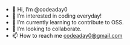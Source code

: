 - 👋 Hi, I’m @codeaday0
- 👀 I’m interested in coding everyday!
- 🌱 I’m currently learning to contribute to OSS.
- 💞️ I’m looking to collaborate.
- 📫 How to reach me codeaday0@gmail.com

<!---
codeaday0/codeaday0 is a ✨ special ✨ repository because its `README.md` (this file) appears on your GitHub profile.
You can click the Preview link to take a look at your changes.
--->
